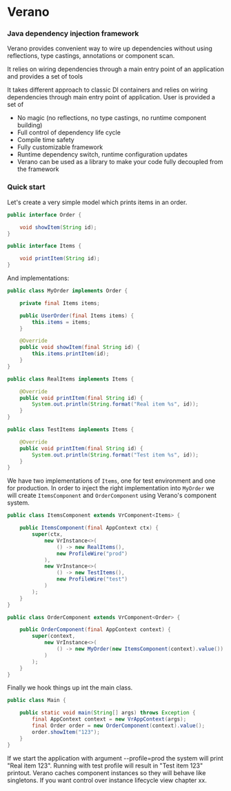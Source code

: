 # Verano
### Java dependency injection framework

Verano provides convenient way to wire up dependencies 
without using reflections, type castings, annotations or component scan. 

It relies on wiring dependencies through a main entry point of an application
and provides a set of tools 

It takes different approach to classic DI containers and relies on
wiring dependencies through main entry point of application.
User is provided a set of  


- No magic (no reflections, no type castings, no runtime component building)
- Full control of dependency life cycle
- Compile time safety
- Fully customizable framework
- Runtime dependency switch, runtime configuration updates
- Verano can be used as a library to make your code fully decoupled from
  the framework

### Quick start

Let's create a very simple model which prints items in an order.

```java
public interface Order {

    void showItem(String id);
}
```
```java
public interface Items {

    void printItem(String id);
}
```
And implementations:
```java
public class MyOrder implements Order {

    private final Items items;

    public UserOrder(final Items items) {
        this.items = items;
    }

    @Override
    public void showItem(final String id) {
        this.items.printItem(id);
    }
}
```
```java
public class RealItems implements Items {

    @Override
    public void printItem(final String id) {
        System.out.println(String.format("Real item %s", id));
    }
}
```
```java
public class TestItems implements Items {

    @Override
    public void printItem(final String id) {
        System.out.println(String.format("Test item %s", id));
    }
}
```
We have two implementations of `Items`, one for test environment and one
for production. In order to inject the right implementation into `MyOrder` we
will create `ItemsComponent` and `OrderComponent` using Verano's component
system.
```java
public class ItemsComponent extends VrComponent<Items> {

    public ItemsComponent(final AppContext ctx) {
        super(ctx,
            new VrInstance<>(
                () -> new RealItems(),
                new ProfileWire("prod")
            ),
            new VrInstance<>(
                () -> new TestItems(),
                new ProfileWire("test")
            )
        );
    }
}
```
```java
public class OrderComponent extends VrComponent<Order> {

    public OrderComponent(final AppContext context) {
        super(context,
            new VrInstance<>(
                () -> new MyOrder(new ItemsComponent(context).value())
            )
        );
    }
}
```
Finally we hook things up int the main class.
```java
public class Main {

    public static void main(String[] args) throws Exception {
        final AppContext context = new VrAppContext(args);
        final Order order = new OrderComponent(context).value();
        order.showItem("123");
    }
}
```
If we start the application with argument --profile=prod the system
will print "Real item 123". Running with test profile will result in 
"Test item 123" printout. Verano caches component instances so they will behave
like singletons. If you want control over instance lifecycle view chapter xx.  
